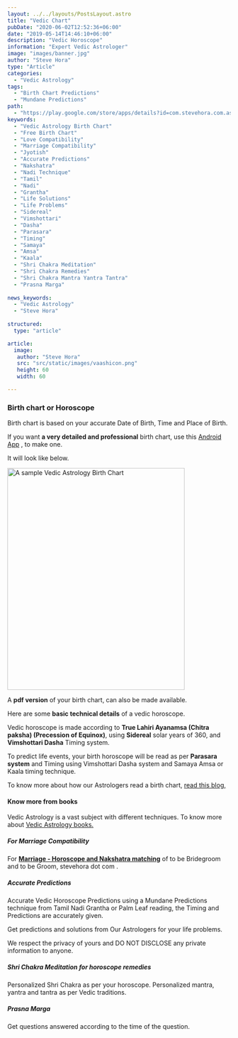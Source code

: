 ```yaml
---
layout: ../../layouts/PostsLayout.astro
title: "Vedic Chart"
pubDate: "2020-06-02T12:52:36+06:00"
date: "2019-05-14T14:46:10+06:00"
description: "Vedic Horoscope"
information: "Expert Vedic Astrologer"
image: "images/banner.jpg"
author: "Steve Hora"
type: "Article"
categories: 
  - "Vedic Astrology"
tags:
  - "Birth Chart Predictions"
  - "Mundane Predictions"
path:
  - "https://play.google.com/store/apps/details?id=com.stevehora.com.astrogram"
keywords:
  - "Vedic Astrology Birth Chart"
  - "Free Birth Chart"
  - "Love Compatibility"
  - "Marriage Compatibility"
  - "Jyotish"
  - "Accurate Predictions"
  - "Nakshatra"
  - "Nadi Technique"
  - "Tamil"
  - "Nadi"
  - "Grantha"
  - "Life Solutions"
  - "Life Problems"
  - "Sidereal"
  - "Vimshottari"
  - "Dasha"
  - "Parasara"
  - "Timing"
  - "Samaya"
  - "Amsa"
  - "Kaala"
  - "Shri Chakra Meditation"
  - "Shri Chakra Remedies"
  - "Shri Chakra Mantra Yantra Tantra"
  - "Prasna Marga"  
  
news_keywords:
  - "Vedic Astrology"
  - "Steve Hora"
 
structured:
  type: "article"

article:
  image:
   author: "Steve Hora"
   src: "src/static/images/vaashicon.png"
   height: 60
   width: 60

---
```


### Birth chart or Horoscope

Birth chart is based on your accurate Date of Birth, Time and Place of Birth.

If you want **a very detailed and professional** birth chart, use this [Android App](https://play.google.com/store/apps/details?id=com.stevehora.com.astrogram) , to make one.

It will look like below.



<img src="/images/articles/Birth-Vedic-Horoscope.jpg" alt="A sample Vedic Astrology Birth Chart" width="400" height="500">

A **pdf version** of your birth chart, can also be made available.

Here are some **basic technical details** of a vedic horoscope.

Vedic horoscope is made according to **True Lahiri Ayanamsa (Chitra paksha) (Precession of Equinox)**,
using **Sidereal** solar years of 360, and **Vimshottari Dasha** Timing system.

To predict life events, your birth horoscope will be read as per **Parasara system** and Timing
using Vimshottari Dasha system and Samaya Amsa or Kaala timing technique.

To know more about how our Astrologers read a birth chart, [read this blog, ](/articles/services/)
 
#### Know more from books

Vedic Astrology is a vast subject with different techniques. To know more about [Vedic Astrology books. ](/articles/vedic-astrology-books/)

##### For Marriage Compatibility

For **[Marriage - Horoscope and Nakshatra matching](/articles/marriage-compatibility/)** of to be Bridegroom and to be Groom,  stevehora dot com .

##### Accurate Predictions

Accurate Vedic Horoscope Predictions using a Mundane Predictions technique from Tamil Nadi Grantha or Palm Leaf reading,
the Timing and Predictions are accurately given.

Get predictions and solutions from Our Astrologers for your life problems.

We respect the privacy of yours and DO NOT DISCLOSE any private information to anyone.

##### Shri Chakra Meditation for horoscope remedies
Personalized Shri Chakra as per your horoscope. Personalized mantra, yantra and tantra as per Vedic traditions.

##### Prasna Marga
Get questions answered according to the time of the question.
